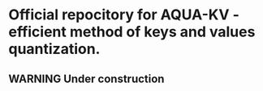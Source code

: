 # Official repocitory for AQUA-KV - efficient method of keys and values quantization.

## WARNING Under construction
